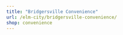 ```yaml
---
title: "Bridgersville Convenience"
url: /elm-city/bridgersville-convenience/
shop: convenience
---
```

